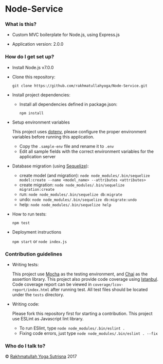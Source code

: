 # Node-Service #

### What is this? ###

* Custom MVC boilerplate for Node.js, using Express.js

* Application version: 2.0.0

### How do I get set up? ###

* Install Node.js v7.0.0

* Clone this repository:

    `git clone https://github.com/rakhmatullahyoga/Node-Service.git`
    
* Install project dependencies:
    
    - Install all dependencies defined in package.json:
    
        `npm install`
    
* Setup environment variables

    This project uses [dotenv](https://www.npmjs.com/package/dotenv), please configure the proper environment variables before running this application.
    
    - Copy the `.sample-env` file and rename it to `.env`
    - Edit all sample fields with the correct environment variables for the application server
    
* Database migration (using [Sequelize](http://docs.sequelizejs.com)):

    - create model (and migration): `node node_modules/.bin/sequelize model:create --name <model_name> --attributes <attributes>`
    - create migration: `node node_modules/.bin/sequelize migration:create`
    - run: `node node_modules/.bin/sequelize db:migrate`
    - undo: `node node_modules/.bin/sequelize db:migrate:undo`
    - help: `node node_modules/.bin/sequelize help`

* How to run tests:

    `npm test`

* Deployment instructions

    `npm start` or `node index.js`    

### Contribution guidelines ###

* Writing tests:

    This project use [Mocha](http://mochajs.org/) as the testing environment, and [Chai](http://chaijs.com/) as the assertion library.
    This project also provide code coverage using [Istanbul](https://www.npmjs.com/package/istanbul).
    Code coverage report can be viewed in `coverage/lcov-report/index.html` after running test.
    All test files should be located under the `tests` directory.

* Writing code:

    Please fork this repository first for starting a contribution. This project use ESLint as Javascript lint library.
    
    - To run ESlint, type `node node_modules/.bin/eslint .`
    - Fixing code errors, just type `node node_modules/.bin/eslint . --fix`

### Who do I talk to? ###

&copy; [Rakhmatullah Yoga Sutrisna](https://github.com/rakhmatullahyoga/) 2017